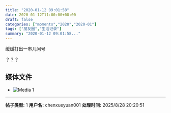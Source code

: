 ```yaml
---
title: "2020-01-12 09:01:58"
date: 2020-01-12T11:00:00+08:00
draft: false
categories: ["moments","2020","2020-01"]
tags: ["朋友圈","生活记录"]
summary: "2020-01-12 09:01:58..."
---
```


缓缓打出一串儿问号

？？？

## 媒体文件

- ![Media 1](/Moments/photos/2020-01-12/202001120901580.jpg)

---

**帖子类型:** 1
**用户名:** chenxueyuan001
**处理时间:** 2025/8/28 20:20:51
